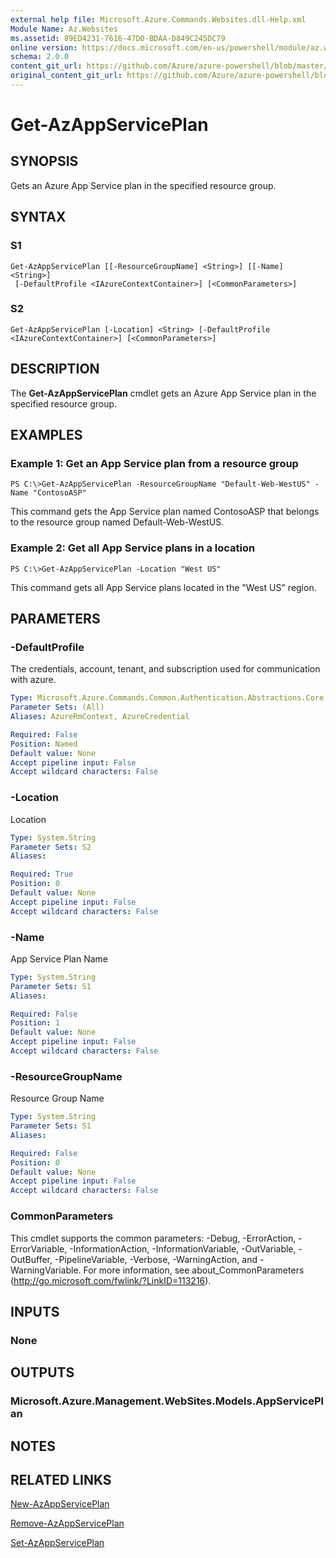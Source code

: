 ```yaml
---
external help file: Microsoft.Azure.Commands.Websites.dll-Help.xml
Module Name: Az.Websites
ms.assetid: 89ED4231-7616-47D0-BDAA-D849C245DC79
online version: https://docs.microsoft.com/en-us/powershell/module/az.websites/get-azappserviceplan
schema: 2.0.0
content_git_url: https://github.com/Azure/azure-powershell/blob/master/src/ResourceManager/Websites/Commands.Websites/help/Get-AzAppServicePlan.md
original_content_git_url: https://github.com/Azure/azure-powershell/blob/master/src/ResourceManager/Websites/Commands.Websites/help/Get-AzAppServicePlan.md
---
```


# Get-AzAppServicePlan

## SYNOPSIS
Gets an Azure App Service plan in the specified resource group.

## SYNTAX

### S1
```
Get-AzAppServicePlan [[-ResourceGroupName] <String>] [[-Name] <String>]
 [-DefaultProfile <IAzureContextContainer>] [<CommonParameters>]
```

### S2
```
Get-AzAppServicePlan [-Location] <String> [-DefaultProfile <IAzureContextContainer>] [<CommonParameters>]
```

## DESCRIPTION
The **Get-AzAppServicePlan** cmdlet gets an Azure App Service plan in the specified resource group.

## EXAMPLES

### Example 1: Get an App Service plan from a resource group
```
PS C:\>Get-AzAppServicePlan -ResourceGroupName "Default-Web-WestUS" -Name "ContosoASP"
```

This command gets the App Service plan named ContosoASP that belongs to the resource group named Default-Web-WestUS.

### Example 2: Get all App Service plans in a location
```
PS C:\>Get-AzAppServicePlan -Location "West US"
```

This command gets all App Service plans located in the "West US" region.

## PARAMETERS

### -DefaultProfile
The credentials, account, tenant, and subscription used for communication with azure.

```yaml
Type: Microsoft.Azure.Commands.Common.Authentication.Abstractions.Core.IAzureContextContainer
Parameter Sets: (All)
Aliases: AzureRmContext, AzureCredential

Required: False
Position: Named
Default value: None
Accept pipeline input: False
Accept wildcard characters: False
```

### -Location
Location 

```yaml
Type: System.String
Parameter Sets: S2
Aliases:

Required: True
Position: 0
Default value: None
Accept pipeline input: False
Accept wildcard characters: False
```

### -Name
App Service Plan Name

```yaml
Type: System.String
Parameter Sets: S1
Aliases:

Required: False
Position: 1
Default value: None
Accept pipeline input: False
Accept wildcard characters: False
```

### -ResourceGroupName
Resource Group Name

```yaml
Type: System.String
Parameter Sets: S1
Aliases:

Required: False
Position: 0
Default value: None
Accept pipeline input: False
Accept wildcard characters: False
```

### CommonParameters
This cmdlet supports the common parameters: -Debug, -ErrorAction, -ErrorVariable, -InformationAction, -InformationVariable, -OutVariable, -OutBuffer, -PipelineVariable, -Verbose, -WarningAction, and -WarningVariable. For more information, see about_CommonParameters (http://go.microsoft.com/fwlink/?LinkID=113216).

## INPUTS

### None

## OUTPUTS

### Microsoft.Azure.Management.WebSites.Models.AppServicePlan

## NOTES

## RELATED LINKS

[New-AzAppServicePlan](./New-AzAppServicePlan.md)

[Remove-AzAppServicePlan](./Remove-AzAppServicePlan.md)

[Set-AzAppServicePlan](./Set-AzAppServicePlan.md)


